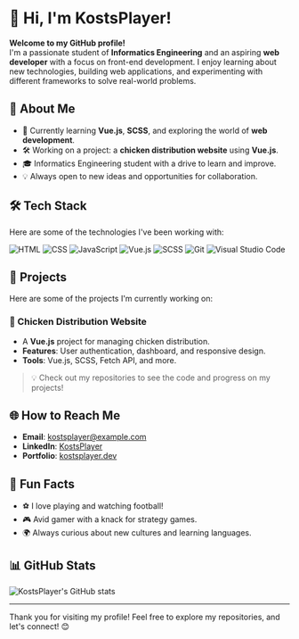 # 👋 Hi, I'm KostsPlayer!

**Welcome to my GitHub profile!**  
I'm a passionate student of **Informatics Engineering** and an aspiring **web developer** with a focus on front-end development. I enjoy learning about new technologies, building web applications, and experimenting with different frameworks to solve real-world problems.

## 🚀 About Me
- 🌱 Currently learning **Vue.js**, **SCSS**, and exploring the world of **web development**.
- 🛠️ Working on a project: a **chicken distribution website** using **Vue.js**.
- 🎓 Informatics Engineering student with a drive to learn and improve.
- 💡 Always open to new ideas and opportunities for collaboration.

## 🛠️ Tech Stack
Here are some of the technologies I've been working with:

![HTML](https://img.shields.io/badge/-HTML5-E34F26?style=flat&logo=html5&logoColor=white)
![CSS](https://img.shields.io/badge/-CSS3-1572B6?style=flat&logo=css3&logoColor=white)
![JavaScript](https://img.shields.io/badge/-JavaScript-F7DF1E?style=flat&logo=javascript&logoColor=black)
![Vue.js](https://img.shields.io/badge/-Vue.js-4FC08D?style=flat&logo=vue.js&logoColor=white)
![SCSS](https://img.shields.io/badge/-SCSS-CC6699?style=flat&logo=sass&logoColor=white)
![Git](https://img.shields.io/badge/-Git-F05032?style=flat&logo=git&logoColor=white)
![Visual Studio Code](https://img.shields.io/badge/-VS%20Code-007ACC?style=flat&logo=visual-studio-code&logoColor=white)

## 📂 Projects
Here are some of the projects I'm currently working on:

### 🐔 Chicken Distribution Website
- A **Vue.js** project for managing chicken distribution.
- **Features**: User authentication, dashboard, and responsive design.
- **Tools**: Vue.js, SCSS, Fetch API, and more.

> 💡 Check out my repositories to see the code and progress on my projects!

## 🌐 How to Reach Me
- **Email**: kostsplayer@example.com
- **LinkedIn**: [KostsPlayer](https://www.linkedin.com/in/kostsplayer)
- **Portfolio**: [kostsplayer.dev](https://kostsplayer.dev)

## 💬 Fun Facts
- ⚽ I love playing and watching football!
- 🎮 Avid gamer with a knack for strategy games.
- 🌍 Always curious about new cultures and learning languages.

## 📊 GitHub Stats
![KostsPlayer's GitHub stats](https://github-readme-stats.vercel.app/api?username=KostsPlayer&show_icons=true&theme=radical)

---

Thank you for visiting my profile! Feel free to explore my repositories, and let's connect! 😊
